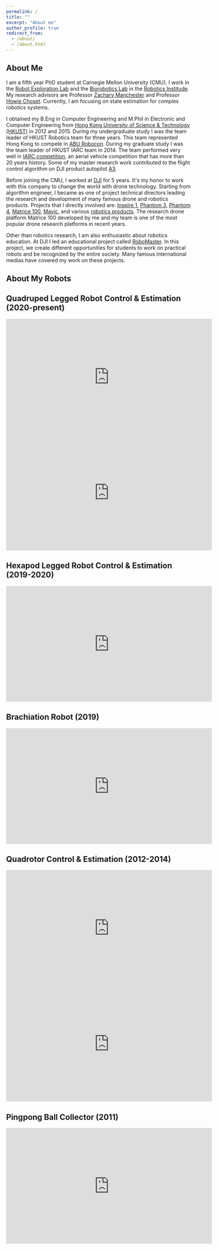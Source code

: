 ```yaml
---
permalink: /
title: ""
excerpt: "About me"
author_profile: true
redirect_from: 
  - /about/
  - /about.html
---
```


About Me
--------

I am a fifth year PhD student at Carnegie Mellon University (CMU). I work in the [Robot Exploration Lab](https://roboticexplorationlab.org/) and the [Biorobotics Lab](http://biorobotics.ri.cmu.edu/index.php) in the [Robotics Institude](https://www.ri.cmu.edu/). My research advisors are Professor [Zachary Manchester](https://www.ri.cmu.edu/ri-faculty/zachary-manchester/) and Professor [Howie Choset](https://www.ri.cmu.edu/ri-faculty/howie-choset/). Currently, I am focusing on state estimation for complex robotics systems.

I obtained my B.Eng in Computer Engineering and M.Phil in Electronic and Computer Engineering from [Hong Kong University of Science & Technology (HKUST)](https://www.ust.hk/) in 2012 and 2015. During my undergraduate study I was the team leader of HKUST Robotics team for three years. This team represented Hong Kong to compete in [ABU Robocon](https://en.wikipedia.org/wiki/ABU_Robocon). During my graduate study I was the team leader of HKUST IARC team in 2014. The team performed very well in [IARC competition](http://www.aerialroboticscompetition.org/), an aerial vehicle competition that has more than 20 years history. Some of my master research work contributed to the flight control algorithm on DJI product autopilot [A3](https://www.dji.com/a3). 

Before joining the CMU, I worked at [DJI](https://www.dji.com/) for 5 years. It's my honor to work with this company to change the world with drone technology. Starting from algorithm engineer, I became as one of project technical directors leading the research and development of many famous drone and robotics products. Projects that I directly involved are: [Inspire 1](https://www.dji.com/inspire-1), [Phantom 3](https://www.dji.com/phantom-3-pro), [Phantom 4](https://www.dji.com/phantom-4), [Matrice 100](https://www.dji.com/matrice100), [Mavic](https://www.dji.com/mavic), and various [robotics products](https://www.dji.com/robomaster-s1). The research drone platform Matrice 100 developed by me and my team is one of the most popular drone research platforms in recent years.  


Other than robotics research, I am also enthusiastic about robotics education. At DJI I led an educational project called [RoboMaster](https://www.robomaster.com/en-US). In this project, we create different opportunities for students to work on practical robots and be recognized by the entire society. Many famous international medias have covered my work on these projects.

About My Robots
---------------
## Quadruped Legged Robot Control & Estimation (2020-present)
<iframe width="560" height="315" src="https://www.youtube.com/embed/TP46zgruig4" title="YouTube video player" frameborder="0" allow="accelerometer; autoplay; clipboard-write; encrypted-media; gyroscope; picture-in-picture" allowfullscreen></iframe>


<iframe width="560" height="315" src="https://www.youtube.com/embed/9oR7xTKAK3Q" title="YouTube video player" frameborder="0" allow="accelerometer; autoplay; clipboard-write; encrypted-media; gyroscope; picture-in-picture" allowfullscreen></iframe>

## Hexapod  Legged Robot Control & Estimation (2019-2020)
<iframe width="560" height="315" src="https://www.youtube.com/embed/f3L8R5Vx6Z0" title="YouTube video player" frameborder="0" allow="accelerometer; autoplay; clipboard-write; encrypted-media; gyroscope; picture-in-picture" allowfullscreen></iframe>

## Brachiation Robot (2019)
<iframe width="560" height="315" src="https://www.youtube.com/embed/sFB8XxQ0tDo" title="YouTube video player" frameborder="0" allow="accelerometer; autoplay; clipboard-write; encrypted-media; gyroscope; picture-in-picture" allowfullscreen></iframe>

## Quadrotor Control & Estimation (2012-2014)
<iframe width="560" height="315" src="https://www.youtube.com/embed/k6MX3KqZq-A" title="YouTube video player" frameborder="0" allow="accelerometer; autoplay; clipboard-write; encrypted-media; gyroscope; picture-in-picture" allowfullscreen></iframe>


<iframe width="560" height="315" src="https://www.youtube.com/embed/ZkYrlb8Nj8o" title="YouTube video player" frameborder="0" allow="accelerometer; autoplay; clipboard-write; encrypted-media; gyroscope; picture-in-picture" allowfullscreen></iframe>

## Pingpong Ball Collector (2011)
<iframe width="560" height="315" src="https://www.youtube.com/embed/iSqDgWFeXnU" title="YouTube video player" frameborder="0" allow="accelerometer; autoplay; clipboard-write; encrypted-media; gyroscope; picture-in-picture" allowfullscreen></iframe>